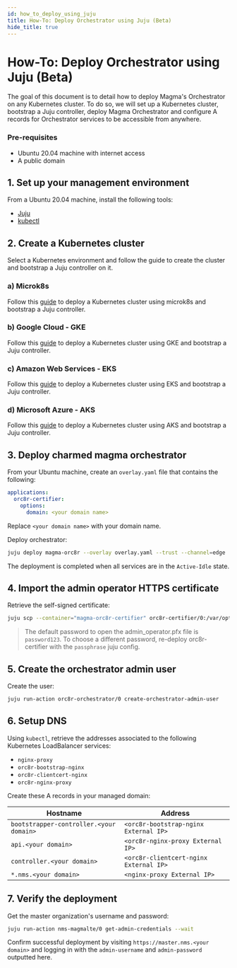 ```yaml
---
id: how_to_deploy_using_juju
title: How-To: Deploy Orchestrator using Juju (Beta)
hide_title: true
---
```


# How-To: Deploy Orchestrator using Juju (Beta)

The goal of this document is to detail how to deploy Magma's Orchestrator on any Kubernetes
cluster. To do so, we will set up a Kubernetes cluster, bootstrap a Juju controller, deploy Magma
Orchestrator and configure A records for Orchestrator services to be accessible from anywhere.

### Pre-requisites

- Ubuntu 20.04 machine with internet access
- A public domain

## 1. Set up your management environment

From a Ubuntu 20.04 machine, install the following tools:

- [Juju](https://juju.is/docs/olm/installing-juju)
- [kubectl](https://kubernetes.io/docs/tasks/tools/install-kubectl-linux/)

## 2. Create a Kubernetes cluster

Select a Kubernetes environment and follow the guide to create the cluster and bootstrap
a Juju controller on it.

### a) Microk8s

Follow this [guide](https://juju.is/docs/olm/microk8s) to deploy a Kubernetes cluster using
microk8s and bootstrap a Juju controller.

### b) Google Cloud - GKE

Follow this [guide](https://juju.is/docs/olm/google-kubernetes-engine-(gke)) to deploy a
Kubernetes cluster using GKE and bootstrap a Juju controller.

### c) Amazon Web Services - EKS

Follow this [guide](https://juju.is/docs/olm/amazon-elastic-kubernetes-service-(amazon-eks)#heading--install-the-juju-client) to deploy a Kubernetes cluster using EKS and bootstrap a Juju controller.

### d) Microsoft Azure - AKS

Follow this [guide](<https://juju.is/docs/olm/azure-kubernetes-service-(azure-aks)>) to deploy a
Kubernetes cluster using AKS and bootstrap a Juju controller.

## 3. Deploy charmed magma orchestrator

From your Ubuntu machine, create an `overlay.yaml` file that contains the following:

```yaml
applications:
  orc8r-certifier:
    options:
      domain: <your domain name>
```

Replace `<your domain name>` with your domain name.

Deploy orchestrator:

```bash
juju deploy magma-orc8r --overlay overlay.yaml --trust --channel=edge
```

The deployment is completed when all services are in the `Active-Idle` state.

## 4. Import the admin operator HTTPS certificate

Retrieve the self-signed certificate:

```bash
juju scp --container="magma-orc8r-certifier" orc8r-certifier/0:/var/opt/magma/certs/..data/admin_operator.pfx admin_operator.pfx
```

> The default password to open the admin_operator.pfx file is `password123`. To choose a different
> password, re-deploy orc8r-certifier with the `passphrase` juju config.

## 5. Create the orchestrator admin user

Create the user:

```bash
juju run-action orc8r-orchestrator/0 create-orchestrator-admin-user
```

## 6. Setup DNS

Using `kubectl`, retrieve the addresses associated to the following Kubernetes LoadBalancer
services:

- `nginx-proxy`
- `orc8r-bootstrap-nginx`
- `orc8r-clientcert-nginx`
- `orc8r-nginx-proxy`

Create these A records in your managed domain:

| Hostname                                | Address                                |
|-----------------------------------------|----------------------------------------|
| `bootstrapper-controller.<your domain>` | `<orc8r-bootstrap-nginx External IP>`  |
| `api.<your domain>`                     | `<orc8r-nginx-proxy External IP>`      |
| `controller.<your domain>`              | `<orc8r-clientcert-nginx External IP>` |
| `*.nms.<your domain>`                   | `<nginx-proxy External IP>`            |


## 7. Verify the deployment

Get the master organization's username and password:

```bash
juju run-action nms-magmalte/0 get-admin-credentials --wait
```

Confirm successful deployment by visiting `https://master.nms.<your domain>` and logging in
with the `admin-username` and `admin-password` outputted here.
